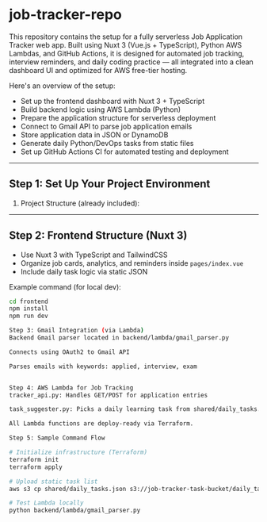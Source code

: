 # job-tracker-repo

This repository contains the setup for a fully serverless Job Application Tracker web app. Built using Nuxt 3 (Vue.js + TypeScript), Python AWS Lambdas, and GitHub Actions, it is designed for automated job tracking, interview reminders, and daily coding practice — all integrated into a clean dashboard UI and optimized for AWS free-tier hosting.

Here's an overview of the setup:

- Set up the frontend dashboard with Nuxt 3 + TypeScript
- Build backend logic using AWS Lambda (Python)
- Prepare the application structure for serverless deployment
- Connect to Gmail API to parse job application emails
- Store application data in JSON or DynamoDB
- Generate daily Python/DevOps tasks from static files
- Set up GitHub Actions CI for automated testing and deployment

---

## Step 1: Set Up Your Project Environment

1. Project Structure (already included):


---

## Step 2: Frontend Structure (Nuxt 3)

- Use Nuxt 3 with TypeScript and TailwindCSS
- Organize job cards, analytics, and reminders inside `pages/index.vue`
- Include daily task logic via static JSON

Example command (for local dev):

```bash
cd frontend
npm install
npm run dev

Step 3: Gmail Integration (via Lambda)
Backend Gmail parser located in backend/lambda/gmail_parser.py

Connects using OAuth2 to Gmail API

Parses emails with keywords: applied, interview, exam


Step 4: AWS Lambda for Job Tracking
tracker_api.py: Handles GET/POST for application entries

task_suggester.py: Picks a daily learning task from shared/daily_tasks.json

All Lambda functions are deploy-ready via Terraform.

Step 5: Sample Command Flow

# Initialize infrastructure (Terraform)
terraform init
terraform apply

# Upload static task list
aws s3 cp shared/daily_tasks.json s3://job-tracker-task-bucket/daily_tasks.json

# Test Lambda locally
python backend/lambda/gmail_parser.py
